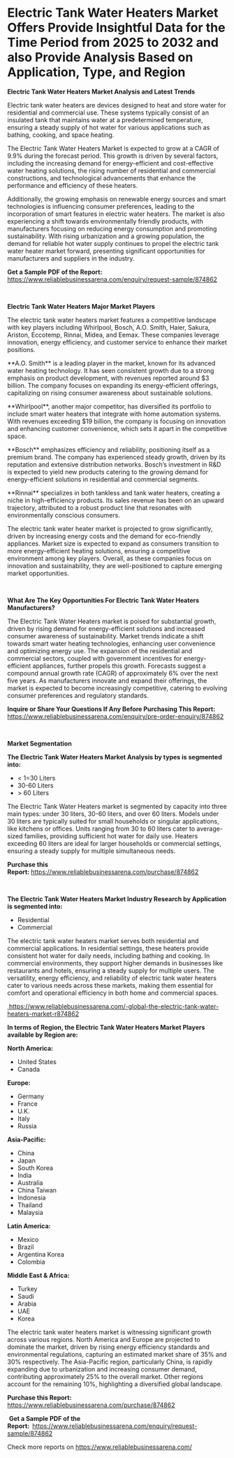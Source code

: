 <p><h1>Electric Tank Water Heaters Market Offers Provide Insightful Data for the Time Period from 2025 to 2032 and also Provide Analysis Based on Application, Type, and Region</h1></p><p><strong>Electric Tank Water Heaters Market Analysis and Latest Trends</strong></p>
<p><p>Electric tank water heaters are devices designed to heat and store water for residential and commercial use. These systems typically consist of an insulated tank that maintains water at a predetermined temperature, ensuring a steady supply of hot water for various applications such as bathing, cooking, and space heating.</p><p>The Electric Tank Water Heaters Market is expected to grow at a CAGR of 9.9% during the forecast period. This growth is driven by several factors, including the increasing demand for energy-efficient and cost-effective water heating solutions, the rising number of residential and commercial constructions, and technological advancements that enhance the performance and efficiency of these heaters. </p><p>Additionally, the growing emphasis on renewable energy sources and smart technologies is influencing consumer preferences, leading to the incorporation of smart features in electric water heaters. The market is also experiencing a shift towards environmentally friendly products, with manufacturers focusing on reducing energy consumption and promoting sustainability. With rising urbanization and a growing population, the demand for reliable hot water supply continues to propel the electric tank water heater market forward, presenting significant opportunities for manufacturers and suppliers in the industry.</p></p>
<p><strong>Get a Sample PDF of the Report:&nbsp;</strong> <a href="https://www.reliablebusinessarena.com/enquiry/request-sample/874862?utm_campaign=3181&utm_medium=2&utm_source=Github&utm_content=ia&utm_term=21032025&utm_id=electric-tank-water-heaters">https://www.reliablebusinessarena.com/enquiry/request-sample/874862</a></p>
<p>&nbsp;</p>
<p><strong>Electric Tank Water Heaters Major Market Players</strong></p>
<p><p>The electric tank water heaters market features a competitive landscape with key players including Whirlpool, Bosch, A.O. Smith, Haier, Sakura, Ariston, Eccotemp, Rinnai, Midea, and Eemax. These companies leverage innovation, energy efficiency, and customer service to enhance their market positions.</p><p>**A.O. Smith** is a leading player in the market, known for its advanced water heating technology. It has seen consistent growth due to a strong emphasis on product development, with revenues reported around $3 billion. The company focuses on expanding its energy-efficient offerings, capitalizing on rising consumer awareness about sustainable solutions.</p><p>**Whirlpool**, another major competitor, has diversified its portfolio to include smart water heaters that integrate with home automation systems. With revenues exceeding $19 billion, the company is focusing on innovation and enhancing customer convenience, which sets it apart in the competitive space.</p><p>**Bosch** emphasizes efficiency and reliability, positioning itself as a premium brand. The company has experienced steady growth, driven by its reputation and extensive distribution networks. Bosch’s investment in R&D is expected to yield new products catering to the growing demand for energy-efficient solutions in residential and commercial segments.</p><p>**Rinnai** specializes in both tankless and tank water heaters, creating a niche in high-efficiency products. Its sales revenue has been on an upward trajectory, attributed to a robust product line that resonates with environmentally conscious consumers.</p><p>The electric tank water heater market is projected to grow significantly, driven by increasing energy costs and the demand for eco-friendly appliances. Market size is expected to expand as consumers transition to more energy-efficient heating solutions, ensuring a competitive environment among key players. Overall, as these companies focus on innovation and sustainability, they are well-positioned to capture emerging market opportunities.</p></p>
<p>&nbsp;</p>
<p><strong>What Are The Key Opportunities For Electric Tank Water Heaters Manufacturers?</strong></p>
<p><p>The Electric Tank Water Heaters market is poised for substantial growth, driven by rising demand for energy-efficient solutions and increased consumer awareness of sustainability. Market trends indicate a shift towards smart water heating technologies, enhancing user convenience and optimizing energy use. The expansion of the residential and commercial sectors, coupled with government incentives for energy-efficient appliances, further propels this growth. Forecasts suggest a compound annual growth rate (CAGR) of approximately 6% over the next five years. As manufacturers innovate and expand their offerings, the market is expected to become increasingly competitive, catering to evolving consumer preferences and regulatory standards.</p></p>
<p><strong>Inquire or Share Your Questions If Any Before Purchasing This Report:</strong> <a href="https://www.reliablebusinessarena.com/enquiry/pre-order-enquiry/874862?utm_campaign=3181&utm_medium=2&utm_source=Github&utm_content=ia&utm_term=21032025&utm_id=electric-tank-water-heaters">https://www.reliablebusinessarena.com/enquiry/pre-order-enquiry/874862</a></p>
<p>&nbsp;</p>
<p><strong>Market Segmentation</strong></p>
<p><strong>The Electric Tank Water Heaters Market Analysis by types is segmented into:</strong></p>
<p><ul><li>< 1=30 Liters</li><li>30-60 Liters</li><li>> 60 Liters</li></ul></p>
<p><p>The Electric Tank Water Heaters market is segmented by capacity into three main types: under 30 liters, 30-60 liters, and over 60 liters. Models under 30 liters are typically suited for small households or singular applications, like kitchens or offices. Units ranging from 30 to 60 liters cater to average-sized families, providing sufficient hot water for daily use. Heaters exceeding 60 liters are ideal for larger households or commercial settings, ensuring a steady supply for multiple simultaneous needs.</p></p>
<p><strong>Purchase this Report:&nbsp;</strong><a href="https://www.reliablebusinessarena.com/purchase/874862?utm_campaign=3181&utm_medium=2&utm_source=Github&utm_content=ia&utm_term=21032025&utm_id=electric-tank-water-heaters">https://www.reliablebusinessarena.com/purchase/874862</a></p>
<p>&nbsp;</p>
<p><strong>The Electric Tank Water Heaters Market Industry Research by Application is segmented into:</strong></p>
<p><ul><li>Residential</li><li>Commercial</li></ul></p>
<p><p>The electric tank water heaters market serves both residential and commercial applications. In residential settings, these heaters provide consistent hot water for daily needs, including bathing and cooking. In commercial environments, they support higher demands in businesses like restaurants and hotels, ensuring a steady supply for multiple users. The versatility, energy efficiency, and reliability of electric tank water heaters cater to various needs across these markets, making them essential for comfort and operational efficiency in both home and commercial spaces.</p></p>
<p><a href="https://www.reliablebusinessarena.com/-global-the-electric-tank-water-heaters-market-r874862?utm_campaign=3181&utm_medium=2&utm_source=Github&utm_content=ia&utm_term=21032025&utm_id=electric-tank-water-heaters">&nbsp;https://www.reliablebusinessarena.com/-global-the-electric-tank-water-heaters-market-r874862</a></p>
<p><strong>In terms of Region, the Electric Tank Water Heaters Market Players available by Region are:</strong></p>
<p>
    <p> <strong> North America: </strong>
        <ul>
            <li>United States</li>
            <li>Canada</li>
        </ul>
        </p> 
    <p> <strong> Europe: </strong>
        <ul>
            <li>Germany</li>
            <li>France</li>
            <li>U.K.</li>
            <li>Italy</li>
            <li>Russia</li>
        </ul>
        </p> 
    <p> <strong> Asia-Pacific: </strong>
        <ul>
            <li>China</li>
            <li>Japan</li>
            <li>South Korea</li>
            <li>India</li>
            <li>Australia</li>
            <li>China Taiwan</li>
            <li>Indonesia</li>
            <li>Thailand</li>
            <li>Malaysia</li>
        </ul>
        </p> 
    <p> <strong> Latin America: </strong>
        <ul>
            <li>Mexico</li>
            <li>Brazil</li>
            <li>Argentina Korea</li>
            <li>Colombia</li>
        </ul>
        </p> 
    <p> <strong> Middle East & Africa: </strong>
        <ul>
            <li>Turkey</li>
            <li>Saudi</li>
            <li>Arabia</li>
            <li>UAE</li>
            <li>Korea</li>
        </ul>
    </p>
    </p>
<p><p>The electric tank water heaters market is witnessing significant growth across various regions. North America and Europe are projected to dominate the market, driven by rising energy efficiency standards and environmental regulations, capturing an estimated market share of 35% and 30% respectively. The Asia-Pacific region, particularly China, is rapidly expanding due to urbanization and increasing consumer demand, contributing approximately 25% to the overall market. Other regions account for the remaining 10%, highlighting a diversified global landscape.</p></p>
<p><strong>Purchase this Report: </strong><a href="https://www.reliablebusinessarena.com/purchase/874862?utm_campaign=3181&utm_medium=2&utm_source=Github&utm_content=ia&utm_term=21032025&utm_id=electric-tank-water-heaters">https://www.reliablebusinessarena.com/purchase/874862</a></p>
<p>&nbsp;<strong>Get a Sample PDF of the Report:&nbsp;&nbsp;</strong><a href="https://www.reliablebusinessarena.com/enquiry/request-sample/874862?utm_campaign=3181&utm_medium=2&utm_source=Github&utm_content=ia&utm_term=21032025&utm_id=electric-tank-water-heaters">https://www.reliablebusinessarena.com/enquiry/request-sample/874862</a></p>
<p><strong></strong></p>
<p>Check more reports on <a href="https://www.reliablebusinessarena.com/?utm_campaign=3181&utm_medium=2&utm_source=Github&utm_content=ia&utm_term=21032025&utm_id=electric-tank-water-heaters">https://www.reliablebusinessarena.com/</a></p>